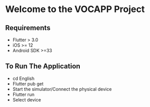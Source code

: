 # Welcome to the VOCAPP Project

## Requirements
+ Flutter > 3.0  
+ iOS >= 12
+ Android SDK >=33




## To Run The Application
+ cd English
+ Flutter pub get
+ Start the simulator/Connect the physical device
+ Flutter run 
+ Select device